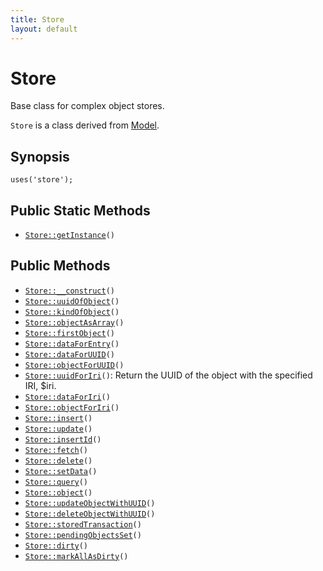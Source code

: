 ```yaml
---
title: Store
layout: default
---
```


# Store

Base class for complex object stores.

<code>Store</code> is a class derived from <a href="Model">Model</a>.

## Synopsis

<pre><code>uses('store');
</code></pre>
## Public Static Methods

* <code><a href="Store%3A%3AgetInstance">Store::getInstance</a>()</code>

## Public Methods

* <code><a href="Store%3A%3A__construct">Store::__construct</a>()</code>
* <code><a href="Store%3A%3AuuidOfObject">Store::uuidOfObject</a>()</code>
* <code><a href="Store%3A%3AkindOfObject">Store::kindOfObject</a>()</code>
* <code><a href="Store%3A%3AobjectAsArray">Store::objectAsArray</a>()</code>
* <code><a href="Store%3A%3AfirstObject">Store::firstObject</a>()</code>
* <code><a href="Store%3A%3AdataForEntry">Store::dataForEntry</a>()</code>
* <code><a href="Store%3A%3AdataForUUID">Store::dataForUUID</a>()</code>
* <code><a href="Store%3A%3AobjectForUUID">Store::objectForUUID</a>()</code>
* <code><a href="Store%3A%3AuuidForIri">Store::uuidForIri</a>()</code>: Return the UUID of the object with the specified IRI, $iri.
* <code><a href="Store%3A%3AdataForIri">Store::dataForIri</a>()</code>
* <code><a href="Store%3A%3AobjectForIri">Store::objectForIri</a>()</code>
* <code><a href="Store%3A%3Ainsert">Store::insert</a>()</code>
* <code><a href="Store%3A%3Aupdate">Store::update</a>()</code>
* <code><a href="Store%3A%3AinsertId">Store::insertId</a>()</code>
* <code><a href="Store%3A%3Afetch">Store::fetch</a>()</code>
* <code><a href="Store%3A%3Adelete">Store::delete</a>()</code>
* <code><a href="Store%3A%3AsetData">Store::setData</a>()</code>
* <code><a href="Store%3A%3Aquery">Store::query</a>()</code>
* <code><a href="Store%3A%3Aobject">Store::object</a>()</code>
* <code><a href="Store%3A%3AupdateObjectWithUUID">Store::updateObjectWithUUID</a>()</code>
* <code><a href="Store%3A%3AdeleteObjectWithUUID">Store::deleteObjectWithUUID</a>()</code>
* <code><a href="Store%3A%3AstoredTransaction">Store::storedTransaction</a>()</code>
* <code><a href="Store%3A%3ApendingObjectsSet">Store::pendingObjectsSet</a>()</code>
* <code><a href="Store%3A%3Adirty">Store::dirty</a>()</code>
* <code><a href="Store%3A%3AmarkAllAsDirty">Store::markAllAsDirty</a>()</code>

